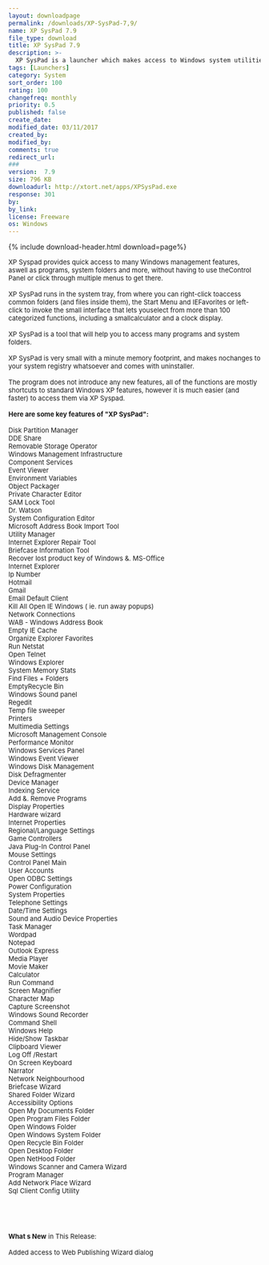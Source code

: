 ```yaml
---
layout: downloadpage
permalink: /downloads/XP-SysPad-7,9/
name: XP SysPad 7.9
file_type: download
title: XP SysPad 7.9
description: >-
  XP SysPad is a launcher which makes access to Windows system utilities its specialty
tags: [Launchers]
category: System
sort_order: 100
rating: 100
changefreq: monthly
priority: 0.5
published: false
create_date:
modified_date: 03/11/2017
created_by:
modified_by:
comments: true
redirect_url:
###
version:  7.9
size: 796 KB
downloadurl: http://xtort.net/apps/XPSysPad.exe
response: 301
by:
by_link:
license: Freeware
os: Windows
---
```


{% include download-header.html download=page%}

<p style="fix-download-text !important">
<p><font size="2"><p>XP Syspad provides quick access to many Windows management features, aswell as programs, system folders and more, without having to use theControl Panel or click through multiple menus to get there. <br />
<br />
XP SysPad runs in the system tray, from where you can right-click toaccess common folders (and files inside them), the Start Menu and IEFavorites or left-click to invoke the small interface that lets youselect from more than 100 categorized functions, including a smallcalculator and a clock display. <br />
<br />
XP SysPad is a tool that will help you to access many programs and system folders. <br />
<br />
XP SysPad is very small with a minute memory footprint, and makes nochanges to your system registry whatsoever and comes with uninstaller. <br />
<br />
The program does not introduce any new features, all of the functions are mostly shortcuts to standard Windows XP features, however it is much easier (and faster) to access them via XP Syspad.<br />
<br />
<span><strong>Here are some key features of "XP SysPad":</strong></span><br />
<br />
Disk Partition Manager <br />
DDE Share <br />
Removable Storage Operator <br />
Windows Management Infrastructure <br />
Component Services <br />
Event Viewer <br />
Environment Variables <br />
Object Packager <br />
Private Character Editor <br />
SAM Lock Tool <br />
Dr. Watson <br />
System Configuration Editor <br />
Microsoft Address Book Import Tool <br />
Utility Manager <br />
Internet Explorer Repair Tool <br />
Briefcase Information Tool <br />
Recover lost product key of Windows &amp;. MS-Office <br />
Internet Explorer <br />
Ip Number <br />
Hotmail <br />
Gmail <br />
Email</a> Default Client <br />
Kill All Open IE Windows ( ie. run away popups) <br />
Network Connections <br />
WAB - Windows Address Book <br />
Empty IE Cache <br />
Organize Explorer Favorites <br />
Run Netstat <br />
Open Telnet <br />
Windows Explorer <br />
System Memory Stats <br />
Find Files + Folders <br />
EmptyRecycle Bin <br />
Windows Sound panel <br />
Regedit <br />
Temp file sweeper <br />
Printers <br />
Multimedia Settings <br />
Microsoft Management Console <br />
Performance Monitor <br />
Windows Services Panel <br />
Windows Event Viewer <br />
Windows Disk Management <br />
Disk Defragmenter <br />
Device Manager <br />
Indexing Service <br />
Add &amp;. Remove Programs <br />
Display Properties <br />
Hardware wizard <br />
Internet Properties <br />
Regional/Language Settings <br />
Game Controllers <br />
Java Plug-In Control Panel <br />
Mouse Settings <br />
Control Panel Main <br />
User Accounts <br />
Open ODBC Settings <br />
Power Configuration <br />
System Properties <br />
Telephone Settings <br />
Date/Time Settings <br />
Sound and Audio Device Properties <br />
Task Manager <br />
Wordpad <br />
Notepad <br />
Outlook Express <br />
Media Player <br />
Movie Maker <br />
Calculator <br />
Run Command <br />
Screen Magnifier <br />
Character Map <br />
Capture Screenshot <br />
Windows Sound Recorder <br />
Command Shell <br />
Windows Help <br />
Hide/Show Taskbar <br />
Clipboard Viewer <br />
Log Off /Restart <br />
On Screen Keyboard <br />
Narrator <br />
Network Neighbourhood <br />
Briefcase Wizard <br />
Shared Folder Wizard <br />
Accessibility Options <br />
Open My Documents Folder <br />
Open Program Files Folder <br />
Open Windows Folder <br />
Open Windows System Folder <br />
Open Recycle Bin Folder <br />
Open Desktop Folder <br />
Open NetHood Folder <br />
Windows Scanner and Camera Wizard <br />
Program Manager <br />
Add Network Place Wizard <br />
Sql Client Config Utility</p>
<!-- google_ad_section_end -->
<p>&#160;</p>
<div class="celltext_big"><br />
<br />
<strong>What s New</strong> in This Release:<br />
<br />
Added access to Web Publishing Wizard dialog</div></p></p>
